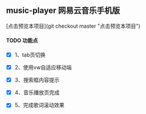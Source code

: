 ## music-player 网易云音乐手机版

[点击预览本项目](git checkout master "点击预览本项目")

#### TODO 功能点

- [x] 1、tab页切换

- [x] 2、使用vw自适应移动端

- [x] 3、搜索框内容提示

- [x] 4、音乐播放页完成

- [x] 5、完成歌词滚动效果 